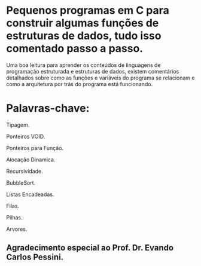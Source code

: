# Pequenos programas em C para construir algumas funções de estruturas de dados, tudo isso comentado passo a passo.

  Uma boa leitura para aprender os conteúdos de linguagens de programação estruturada e estruturas de dados, existem comentários detalhados sobre como as funções e variáveis do programa se relacionam e como a arquitetura por trás do programa está funcionando.

# Palavras-chave:

Tipagem.

Ponteiros VOID.

Ponteiros para Função.

Alocação Dinamica.

Recursividade.

BubbleSort.

Listas Encadeadas.

Filas.

Pilhas.

Arvores.

## Agradecimento especial ao Prof. Dr. Evando Carlos Pessini.
